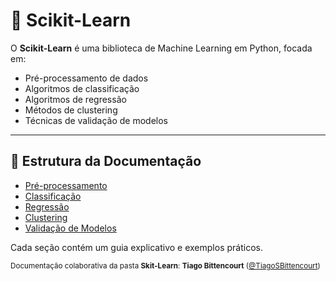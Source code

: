 # 📘 Scikit-Learn

O **Scikit-Learn** é uma biblioteca de Machine Learning em Python, focada em:
- Pré-processamento de dados
- Algoritmos de classificação
- Algoritmos de regressão
- Métodos de clustering
- Técnicas de validação de modelos

---

## 📂 Estrutura da Documentação

- [Pré-processamento](./PreProcessamento/README.md)  
- [Classificação](./Classificacao/README.md)  
- [Regressão](./Regressao/README.md)  
- [Clustering](./Clustering/README.md)  
- [Validação de Modelos](./Validacao/README.md)  

Cada seção contém um guia explicativo e exemplos práticos.

<sub>Documentação colaborativa da pasta **Skit-Learn**: **Tiago Bittencourt** ([@TiagoSBittencourt](https://github.com/TiagoSBittencourt))</sub>